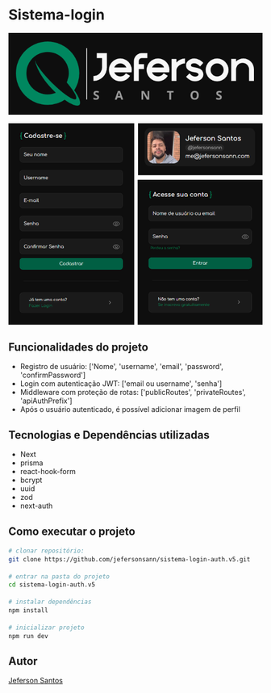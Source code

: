 # Sistema-login

![Logo](https://raw.githubusercontent.com/jefersonsann/sistema-login-auth.v5/main/public/logo.png)

![screenshot](https://raw.githubusercontent.com/jefersonsann/sistema-login-auth.v5/main/public/screenshot.png)

## Funcionalidades do projeto

<ul>
  <li>Registro de usuário:
    ['Nome', 'username', 'email', 'password', 'confirmPassword']
  </li>
  <li>Login com autenticação JWT: ['email ou username', 'senha']</li>
  <li>Middleware com proteção de rotas: ['publicRoutes', 'privateRoutes', 'apiAuthPrefix']</li>
  <li>Após o usuário autenticado, é possível adicionar imagem de perfil</li>
</ul>

## Tecnologias e Dependências utilizadas

<ul>
  <li>Next</li>
  <li>prisma</li>
  <li>react-hook-form</li>
  <li>bcrypt</li>
  <li>uuid</li>
  <li>zod</li>
  <li>next-auth</li>
</ul>

## Como executar o projeto

```bash
# clonar repositório:
git clone https://github.com/jefersonsann/sistema-login-auth.v5.git

# entrar na pasta do projeto
cd sistema-login-auth.v5

# instalar dependências
npm install

# inicializar projeto
npm run dev
```

## Autor

[Jeferson Santos](https://jefersonsann.com)
